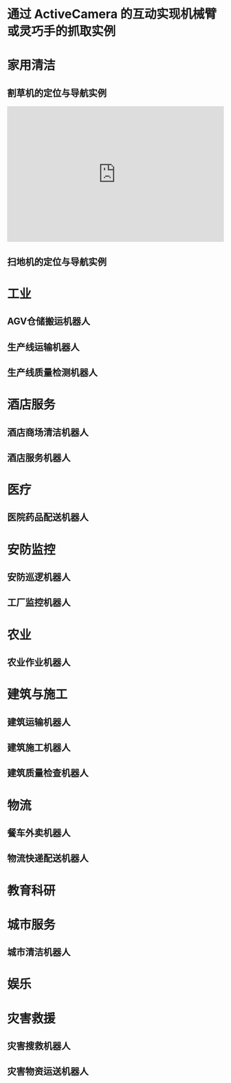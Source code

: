 # 通过 ActiveCamera 的互动实现机械臂或灵巧手的抓取实例  

# 家用清洁

## 割草机的定位与导航实例  

<iframe width="100%" height="315" src="https://cdn.robosense.cn/EM4/%E5%8F%91%E5%B8%83%E4%BC%9A%E5%9B%9E%E9%A1%BE.mp4" frameborder="0" allowfullscreen></iframe>  

## 扫地机的定位与导航实例  

# 工业  
## AGV仓储搬运机器人 
## 生产线运输机器人  
## 生产线质量检测机器人 

# 酒店服务  
## 酒店商场清洁机器人
## 酒店服务机器人

# 医疗  
## 医院药品配送机器人

# 安防监控  
## 安防巡逻机器人  
## 工厂监控机器人  

# 农业  
## 农业作业机器人

# 建筑与施工  
## 建筑运输机器人  
## 建筑施工机器人  
## 建筑质量检查机器人  

# 物流  
## 餐车外卖机器人  
## 物流快递配送机器人  

# 教育科研  

# 城市服务  
## 城市清洁机器人  

# 娱乐  

# 灾害救援  
## 灾害搜救机器人  
## 灾害物资运送机器人 

